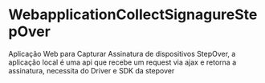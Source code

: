 # WebapplicationCollectSignagureStepOver
Aplicação Web para Capturar Assinatura de dispositivos StepOver, a aplicação local é uma api que recebe um request via ajax e retorna a assinatura, necessita do Driver e SDK da stepover
